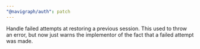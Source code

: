 ```yaml
---
"@navigraph/auth": patch
---
```


Handle failed attempts at restoring a previous session. This used to throw an error, but now just warns the implementor of the fact that a failed attempt was made.
